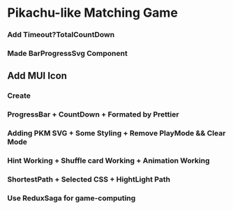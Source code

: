 # Pikachu-like Matching Game

### Add Timeout?TotalCountDown

### Made BarProgressSvg Component

## Add MUI Icon

### Create <NavBar />

### ProgressBar + CountDown + Formated by Prettier

### Adding PKM SVG + Some Styling + Remove PlayMode && Clear Mode

### Hint Working + Shuffle card Working + Animation Working

### ShortestPath + Selected CSS + HightLight Path

### Use ReduxSaga for game-computing
